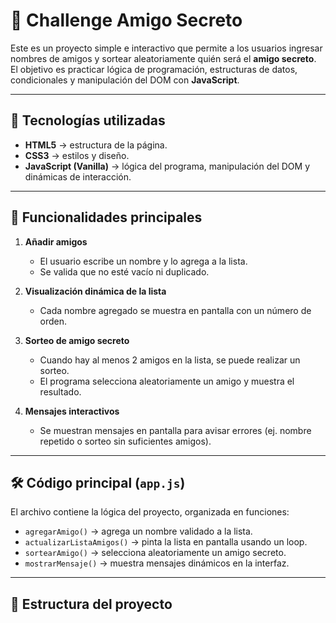 # 🎁 Challenge Amigo Secreto

Este es un proyecto simple e interactivo que permite a los usuarios ingresar nombres de amigos y sortear aleatoriamente quién será el **amigo secreto**.  
El objetivo es practicar lógica de programación, estructuras de datos, condicionales y manipulación del DOM con **JavaScript**.

---

## 🚀 Tecnologías utilizadas
- **HTML5** → estructura de la página.  
- **CSS3** → estilos y diseño.  
- **JavaScript (Vanilla)** → lógica del programa, manipulación del DOM y dinámicas de interacción.  

---

## 📌 Funcionalidades principales
1. **Añadir amigos**  
   - El usuario escribe un nombre y lo agrega a la lista.  
   - Se valida que no esté vacío ni duplicado.  

2. **Visualización dinámica de la lista**  
   - Cada nombre agregado se muestra en pantalla con un número de orden.  

3. **Sorteo de amigo secreto**  
   - Cuando hay al menos 2 amigos en la lista, se puede realizar un sorteo.  
   - El programa selecciona aleatoriamente un amigo y muestra el resultado.  

4. **Mensajes interactivos**  
   - Se muestran mensajes en pantalla para avisar errores (ej. nombre repetido o sorteo sin suficientes amigos).  

---

## 🛠️ Código principal (`app.js`)
El archivo contiene la lógica del proyecto, organizada en funciones:

- `agregarAmigo()` → agrega un nombre validado a la lista.  
- `actualizarListaAmigos()` → pinta la lista en pantalla usando un loop.  
- `sortearAmigo()` → selecciona aleatoriamente un amigo secreto.  
- `mostrarMensaje()` → muestra mensajes dinámicos en la interfaz.

---

## 📂 Estructura del proyecto
